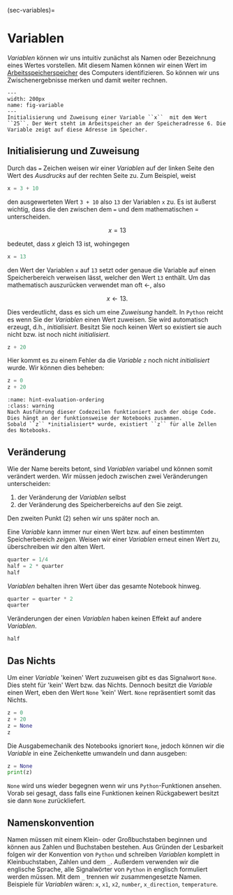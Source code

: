 (sec-variables)=
# Variablen

*Variablen* können wir uns intuitiv zunächst als Namen oder Bezeichnung eines Wertes vorstellen.
Mit diesem Namen können wir einen Wert im [Arbeitsspeicherspeicher](def-main-memory) des Computers identifizieren.
So können wir uns Zwischenergebnisse merken und damit weiter rechnen.


```{figure} ../../figs/python/variable.png
---
width: 200px
name: fig-variable
---
Initialisierung und Zuweisung einer Variable ``x``  mit dem Wert ``25``. Der Wert steht im Arbeitspeicher an der Speicheradresse 6. Die Variable zeigt auf diese Adresse im Speicher.
```

## Initialisierung und Zuweisung

Durch das ``=`` Zeichen weisen wir einer *Variablen* auf der linken Seite den Wert des *Ausdrucks* auf der rechten Seite zu.
Zum Beispiel, weist

```python
x = 3 + 10
```

den ausgewerteten Wert ``3 + 10`` also ``13`` der Variablen ``x`` zu.
Es ist äußerst wichtig, dass die den zwischen dem ``=`` und dem mathematischen $=$ unterscheiden.

$$x = 13$$

bedeutet, dass $x$ gleich $13$ ist, wohingegen

```python
x = 13
```

den Wert der Variablen ``x`` auf ``13`` setzt oder genaue die Variable auf einen Speicherbereich verweisen lässt, welcher den Wert ``13`` enthält.
Um das mathematisch auszurücken verwendet man oft $\leftarrow$, also 

$$x \leftarrow 13.$$

Dies verdeutlicht, dass es sich um eine *Zuweisung* handelt.
In ``Python`` reicht es wenn Sie der *Variablen* einen Wert zuweisen.
Sie wird automatisch erzeugt, d.h., *initialisiert*.
Besitzt Sie noch keinen Wert so existiert sie auch nicht bzw. ist noch nicht *initialisiert*.

```python
z + 20
```

Hier kommt es zu einem Fehler da die *Variable* ``z`` noch nicht *initialisiert* wurde.
Wir können dies beheben:

```python
z = 0
z + 20
```

```{admonition} Initialisierung mit Notebooks
:name: hint-evaluation-ordering
:class: warning
Nach Ausführung dieser Codezeilen funktioniert auch der obige Code.
Dies hängt an der funktionsweise der Notebooks zusammen.
Sobald ``z`` *initialisiert* wurde, existiert ``z`` für alle Zellen des Notebooks.
```

## Veränderung

Wie der Name bereits betont, sind *Variablen* variabel und können somit verändert werden.
Wir müssen jedoch zwischen zwei Veränderungen unterscheiden:

1. der Veränderung der *Variablen* selbst
2. der Veränderung des Speicherbereichs auf den Sie zeigt.

Den zweiten Punkt (2) sehen wir uns später noch an.

Eine *Variable* kann immer nur einen Wert bzw. auf einen bestimmten Speicherbereich *zeigen*.
Weisen wir einer *Variablen* erneut einen Wert zu, überschreiben wir den alten Wert.

```python
quarter = 1/4
half = 2 * quarter
half
```

*Variablen* behalten ihren Wert über das gesamte Notebook hinweg.

```python
quarter = quarter * 2
quarter
```

Veränderungen der einen *Variablen* haben keinen Effekt auf andere *Variablen*.

```python
half
```


## Das Nichts

Um einer *Variable* 'keinen' Wert zuzuweisen gibt es das Signalwort ``None``.
Dies steht für 'kein' Wert bzw. das Nichts.
Dennoch besitzt die *Variable* einen Wert, eben den Wert ``None`` 'kein' Wert.
``None`` repräsentiert somit das Nichts.

```python
z = 0
z + 20
z = None
z
```

Die Ausgabemechanik des Notebooks ignoriert ``None``, jedoch können wir die *Variable* in eine Zeichenkette umwandeln und dann ausgeben:

```python
z = None
print(z)
```

``None`` wird uns wieder begegnen wenn wir uns ``Python``-Funktionen ansehen.
Vorab sei gesagt, dass falls eine Funktionen keinen Rückgabewert besitzt sie dann ``None`` zurückliefert.

## Namenskonvention

Namen müssen mit einem Klein- oder Großbuchstaben beginnen und können aus Zahlen und Buchstaben bestehen.
Aus Gründen der Lesbarkeit folgen wir der Konvention von ``Python`` und schreiben *Variablen* komplett in Kleinbuchstaben, Zahlen und dem ``_``.
Außerdem verwenden wir die englische Sprache, alle Signalwörter von ``Python`` in englisch formuliert werden müssen.
Mit dem ``_`` trennen wir zusammengesetzte Namen.
Beispiele für *Variablen* wären: ``x``, ``x1``, ``x2``, ``number``, ``x_direction``, ``temperature``.